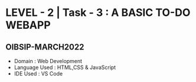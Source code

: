 # LEVEL - 2 | Task - 3 : A BASIC TO-DO WEBAPP
## OIBSIP-MARCH2022
- Domain : Web Development
- Language Used : HTML,CSS & JavaScript
- IDE Used : VS Code
